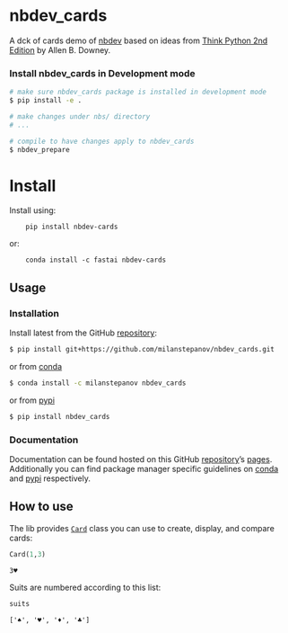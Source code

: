 # nbdev_cards


<!-- WARNING: THIS FILE WAS AUTOGENERATED! DO NOT EDIT! -->

A dck of cards demo of [nbdev]() based on ideas from [Think Python 2nd
Edition]() by Allen B. Downey.

### Install nbdev_cards in Development mode

``` sh
# make sure nbdev_cards package is installed in development mode
$ pip install -e .

# make changes under nbs/ directory
# ...

# compile to have changes apply to nbdev_cards
$ nbdev_prepare
```

# Install

Install using:

        pip install nbdev-cards

or:

        conda install -c fastai nbdev-cards

## Usage

### Installation

Install latest from the GitHub
[repository](https://github.com/milanstepanov/nbdev_cards):

``` sh
$ pip install git+https://github.com/milanstepanov/nbdev_cards.git
```

or from [conda](https://anaconda.org/milanstepanov/nbdev_cards)

``` sh
$ conda install -c milanstepanov nbdev_cards
```

or from [pypi](https://pypi.org/project/nbdev_cards/)

``` sh
$ pip install nbdev_cards
```

### Documentation

Documentation can be found hosted on this GitHub
[repository](https://github.com/milanstepanov/nbdev_cards)’s
[pages](https://milanstepanov.github.io/nbdev_cards/). Additionally you
can find package manager specific guidelines on
[conda](https://anaconda.org/milanstepanov/nbdev_cards) and
[pypi](https://pypi.org/project/nbdev_cards/) respectively.

## How to use

The lib provides
[`Card`](https://milanstepanov.github.io/card.html#card) class you can
use to create, display, and compare cards:

``` python
Card(1,3)
```

    3♥

Suits are numbered according to this list:

``` python
suits
```

    ['♠', '♥', '♦', '♣']
